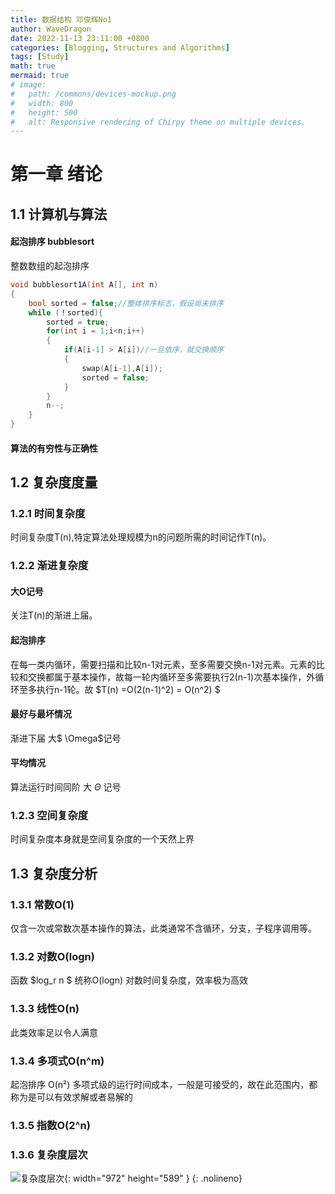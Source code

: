 ```yaml
---
title: 数据结构 邓俊辉No1
author: WaveDragon
date: 2022-11-13 23:11:00 +0800
categories: [Blogging, Structures and Algorithms]
tags: [Study]
math: true
mermaid: true
# image:
#   path: /commons/devices-mockup.png
#   width: 800
#   height: 500
#   alt: Responsive rendering of Chirpy theme on multiple devices.
---
```


# 第一章 绪论
## 1.1 计算机与算法
#### 起泡排序 bubblesort
整数数组的起泡排序
```cpp
void bubblesort1A(int A[], int n)
{
    bool sorted = false;//整体排序标志，假设尚未排序
    while (！sorted){
        sorted = true;
        for(int i = 1;i<n;i++)
        {
            if(A[i-1] > A[i])//一旦依序，就交换顺序
            {
                swap(A[i-1],A[i]);
                sorted = false;
            }
        }
        n--;
    }
}
```
#### 算法的有穷性与正确性
## 1.2 复杂度度量
### 1.2.1 时间复杂度
时间复杂度T(n),特定算法处理规模为n的问题所需的时间记作T(n)。
### 1.2.2 渐进复杂度
#### 大O记号
关注T(n)的渐进上届。
#### 起泡排序
在每一类内循环，需要扫描和比较n-1对元素，至多需要交换n-1对元素。元素的比较和交换都属于基本操作，故每一轮内循环至多需要执行2(n-1)次基本操作，外循环至多执行n-1轮。故 $T(n) =O(2(n-1)^2) = O(n^2) $

#### 最好与最坏情况
渐进下届 大$ \Omega$记号
#### 平均情况
算法运行时间同阶 大 $\Theta$ 记号
### 1.2.3 空间复杂度
时间复杂度本身就是空间复杂度的一个天然上界

## 1.3 复杂度分析

### 1.3.1 常数O(1)
仅含一次或常数次基本操作的算法，此类通常不含循环，分支，子程序调用等。

### 1.3.2  对数O(logn)
函数 $log_r n $ 统称O(logn) 对数时间复杂度，效率极为高效

### 1.3.3 线性O(n)
此类效率足以令人满意

### 1.3.4 多项式O(n^m)
起泡排序 O(n²) 多项式级的运行时间成本，一般是可接受的，故在此范围内，都称为是可以有效求解或者易解的

### 1.3.5 指数O(2^n)
### 1.3.6 复杂度层次

![复杂度层次](/commons/P1-3-6.jpg){: width="972" height="589" }
{: .nolineno}
  
  
